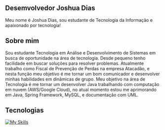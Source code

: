 ## Desemvolvedor Joshua Dias
Meu nome é Joshua Dias, sou estudante de Tecnologia da Informação e apaixonado por tecnologia!

## Sobre mim
Sou estudante Tecnologia em Análise e Desenvolvimento de Sistemas em busca de oportunidade na área de tecnologia. Desde pequeno tenho facilidade em buscar soluções para resolver problemas. Atualmente trabalho como Fiscal de Prevenção de Perdas na empresa Atacadão, e nesta função meu objetivo é me tornar um bom comunicador e desenvolver minhas habilidades em dinâmicas de grupo. Meu objetivo na área de Tecnologia é me tornar um desenvolver Java trabalhando com computação em nuvem (AWS/Google Cloud), no atual momento estou me aprimorando em Java, Spring Framework, MySQL, e documentação com UML.

## Tecnologias

[![My Skills](https://skillicons.dev/icons?i=java,spring,mysql,js,nodejs,react,git,azure,aws&perline=17)](https://skillicons.dev)
